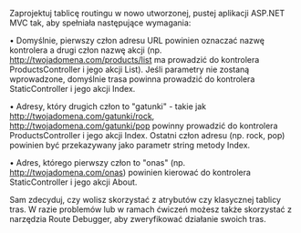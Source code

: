 Zaprojektuj tablicę routingu w nowo utworzonej, pustej aplikacji ASP.NET MVC tak, aby spełniała następujące wymagania:
 
•	Domyślnie, pierwszy człon adresu URL powinien oznaczać nazwę kontrolera a drugi człon nazwę akcji (np. http://twojadomena.com/products/list ma prowadzić do kontrolera ProductsController i jego akcji List). Jeśli parametry nie zostaną wprowadzone, domyślnie trasa powinna prowadzić do kontrolera StaticController i jego akcji Index.

•	Adresy, który drugich człon to "gatunki" - takie jak http://twojadomena.com/gatunki/rock, http://twojadomena.com/gatunki/pop powinny prowadzić do kontrolera ProductsController i jego akcji Index. Ostatni człon adresu (np. rock, pop) powinien być przekazywany jako parametr string metody Index.

•	Adres, którego pierwszy człon to "onas" (np. http://twojadomena.com/onas) powinien kierować do kontrolera StaticController i jego akcji About.
 
Sam zdecyduj, czy wolisz skorzystać z atrybutów czy klasycznej tablicy tras. W razie problemów lub w ramach ćwiczeń możesz także skorzystać z narzędzia Route Debugger, aby zweryfikować działanie swoich tras.
